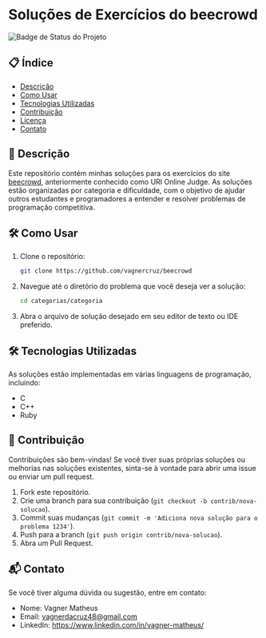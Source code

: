 # Soluções de Exercícios do beecrowd

![Badge de Status do Projeto](https://img.shields.io/badge/status-em%20desenvolvimento-blue)

## 📋 Índice

- [Descrição](#descrição)
- [Como Usar](#como-usar)
- [Tecnologias Utilizadas](#tecnologias-utilizadas)
- [Contribuição](#contribuição)
- [Licença](#licença)
- [Contato](#contato)

## 📖 Descrição

Este repositório contém minhas soluções para os exercícios do site [beecrowd](https://www.beecrowd.com.br/), anteriormente conhecido como URI Online Judge. As soluções estão organizadas por categoria e dificuldade, com o objetivo de ajudar outros estudantes e programadores a entender e resolver problemas de programação competitiva.

## 🛠️ Como Usar

1. Clone o repositório:
    ```bash
    git clone https://github.com/vagnercruz/beecrowd
    ```
2. Navegue até o diretório do problema que você deseja ver a solução:
    ```bash
    cd categorias/categoria
    ```
3. Abra o arquivo de solução desejado em seu editor de texto ou IDE preferido.

## 🛠️ Tecnologias Utilizadas

As soluções estão implementadas em várias linguagens de programação, incluindo:

- C
- C++
- Ruby

## 🤝 Contribuição

Contribuições são bem-vindas! Se você tiver suas próprias soluções ou melhorias nas soluções existentes, sinta-se à vontade para abrir uma issue ou enviar um pull request.

1. Fork este repositório.
2. Crie uma branch para sua contribuição (`git checkout -b contrib/nova-solucao`).
3. Commit suas mudanças (`git commit -m 'Adiciona nova solução para o problema 1234'`).
4. Push para a branch (`git push origin contrib/nova-solucao`).
5. Abra um Pull Request.

## 📬 Contato

Se você tiver alguma dúvida ou sugestão, entre em contato:

- Nome: Vagner Matheus
- Email: vagnerdacruz48@gmail.com
- LinkedIn: https://www.linkedin.com/in/vagner-matheus/
